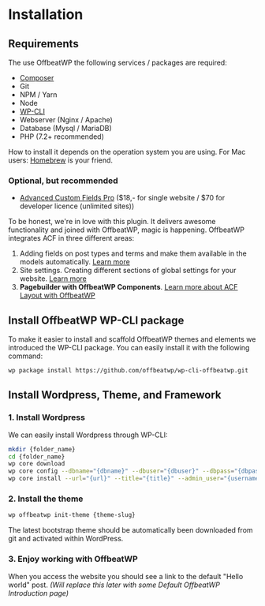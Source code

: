 # Installation

## Requirements

The use OffbeatWP the following services / packages are required:

- <a href="https://getcomposer.org/" target="_blank">Composer</a>
- Git
- NPM / Yarn
- Node
- <a href="https://wp-cli.org/" target="_blank">WP-CLI</a>
- Webserver (Nginx / Apache)
- Database (Mysql / MariaDB)
- PHP (7.2+ recommended)

How to install it depends on the operation system you are using. For Mac users: <a href="https://brew.sh/" target="_blank">Homebrew</a> is your friend.

### Optional, but recommended

- <a href="https://www.advancedcustomfields.com/pro/" target="_blank">Advanced Custom Fields Pro</a> ($18,- for single website / $70 for developer licence (unlimited sites))

To be honest, we're in love with this plugin. It delivers awesome functionality and joined with OffbeatWP, magic is happening. OffbeatWP integrates ACF in three different areas:
1. Adding fields on post types and terms and make them available in the models automatically. [Learn more](https://github.com/offbeatwp/acf)
2. Site settings. Creating different sections of global settings for your website. [Learn more](https://github.com/offbeatwp/acf-sitesettings)
3. **Pagebuilder with OffbeatWP Components**. [Learn more about ACF Layout with OffbeatWP](https://github.com/offbeatwp/acf-layout)

## Install OffbeatWP WP-CLI package
To make it easier to install and scaffold OffbeatWP themes and elements we introduced the WP-CLI package. You can easily install it with the following command:

```bash
wp package install https://github.com/offbeatwp/wp-cli-offbeatwp.git
```

## Install Wordpress, Theme, and Framework

### 1. Install Wordpress

We can easily install Wordpress through WP-CLI:

```bash
mkdir {folder_name}
cd {folder_name}
wp core download
wp core config --dbname="{dbname}" --dbuser="{dbuser}" --dbpass="{dbpassword}" --dbhost="{dbhost}" --dbprefix="{prefix}"
wp core install --url="{url}" --title="{title}" --admin_user="{username}" --admin_email="{email}"
```

### 2. Install the theme

```bash
wp offbeatwp init-theme {theme-slug}
```
The latest bootstrap theme should be automatically been downloaded from git and activated within WordPress.

### 3. Enjoy working with OffbeatWP

When you access the website you should see a link to the default "Hello world" post. _(Will replace this later with some Default OffbeatWP Introduction page)_
